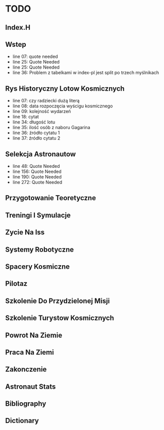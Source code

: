 # TODO

## Index.H

## Wstep
- line 07: quote needed
- line 25: Quote Needed
- line 25: Quote Needed
- line 36: Problem z tabelkami w index-pl jest split po trzech myślnikach

## Rys Historyczny Lotow Kosmicznych
- line 07: czy radziecki dużą literą
- line 08: data rozpoczęcia wyścigu kosmicznego
- line 09: kolejność wydarzeń
- line 18: cytat
- line 34: długość lotu
- line 35: ilość osób z naboru Gagarina
- line 36: źródło cytatu 1
- line 37: źródło cytatu 2

## Selekcja Astronautow
- line 48: Quote Needed
- line 156: Quote Needed
- line 190: Quote Needed
- line 272: Quote Needed

## Przygotowanie Teoretyczne

## Treningi I Symulacje

## Zycie Na Iss

## Systemy Robotyczne

## Spacery Kosmiczne

## Pilotaz

## Szkolenie Do Przydzielonej Misji

## Szkolenie Turystow Kosmicznych

## Powrot Na Ziemie

## Praca Na Ziemi

## Zakonczenie

## Astronaut Stats

## Bibliography

## Dictionary
